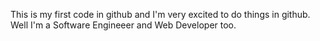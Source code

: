 This  is my first code in  github  and I'm very excited to do things in github.
Well I'm a Software Engineeer and  Web Developer too.

